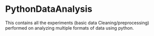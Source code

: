# PythonDataAnalysis
This contains all the experiments (basic data Cleaning/preprocessing) performed on analyzing multiple formats of data using python.
